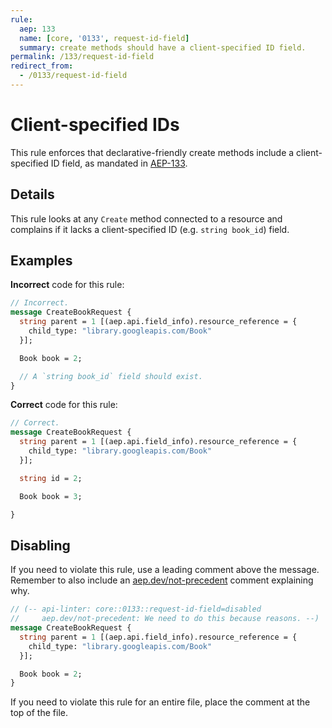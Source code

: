 ```yaml
---
rule:
  aep: 133
  name: [core, '0133', request-id-field]
  summary: create methods should have a client-specified ID field.
permalink: /133/request-id-field
redirect_from:
  - /0133/request-id-field
---
```


# Client-specified IDs

This rule enforces that declarative-friendly create methods include a
client-specified ID field, as mandated in [AEP-133][].

## Details

This rule looks at any `Create` method connected to a resource and complains if
it lacks a client-specified ID (e.g. `string book_id`) field.

## Examples

**Incorrect** code for this rule:

```proto
// Incorrect.
message CreateBookRequest {
  string parent = 1 [(aep.api.field_info).resource_reference = {
    child_type: "library.googleapis.com/Book"
  }];

  Book book = 2;

  // A `string book_id` field should exist.
}
```

**Correct** code for this rule:

```proto
// Correct.
message CreateBookRequest {
  string parent = 1 [(aep.api.field_info).resource_reference = {
    child_type: "library.googleapis.com/Book"
  }];

  string id = 2;

  Book book = 3;

}
```

## Disabling

If you need to violate this rule, use a leading comment above the message.
Remember to also include an [aep.dev/not-precedent][] comment explaining why.

```proto
// (-- api-linter: core::0133::request-id-field=disabled
//     aep.dev/not-precedent: We need to do this because reasons. --)
message CreateBookRequest {
  string parent = 1 [(aep.api.field_info).resource_reference = {
    child_type: "library.googleapis.com/Book"
  }];

  Book book = 2;
}
```

If you need to violate this rule for an entire file, place the comment at the
top of the file.

[aep-133]: https://aep.dev/133
[aep.dev/not-precedent]: https://aep.dev/not-precedent